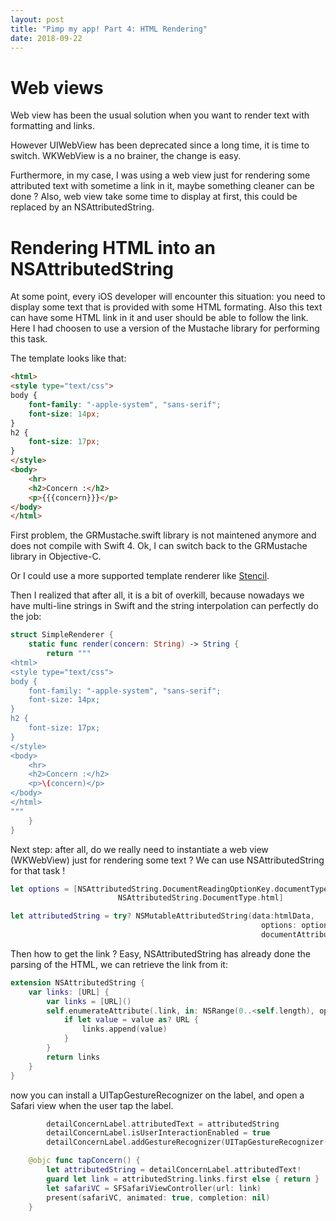 ```yaml
---
layout: post
title: "Pimp my app! Part 4: HTML Rendering"
date: 2018-09-22
---
```


# Web views

Web view has been the usual solution when you want to render text with formatting and links.

However UIWebView has been deprecated since a long time, it is time to switch. WKWebView is a no brainer, the change is easy. 

Furthermore, in my case, I was using a web view just for rendering some attributed text with sometime a link in it, maybe something cleaner can be done ? Also, web view take some time to display at first, this could be replaced by an NSAttributedString.

# Rendering HTML into an NSAttributedString

At some point, every iOS developer will encounter this situation: you need to display some text that is provided with some HTML formating. 
Also this text can have some HTML link in it and user should be able to follow the link.
Here I had choosen to use a version of the Mustache library for performing this task.

The template looks like that:

```html
<html>
<style type="text/css">
body {
    font-family: "-apple-system", "sans-serif";
    font-size: 14px;
}
h2 {
    font-size: 17px;
}
</style>
<body>
    <hr>
    <h2>Concern :</h2>
    <p>{{{concern}}}</p>
</body>
</html>
```

First problem, the GRMustache.swift library is not maintened anymore and does not compile with Swift 4.
Ok, I can switch back to the GRMustache library in Objective-C.

Or I could use a more supported template renderer like [Stencil](https://github.com/stencilproject/Stencil).

Then I realized that after all, it is a bit of overkill, because nowadays we have multi-line strings in Swift and the string interpolation can perfectly do the job:

```swift
struct SimpleRenderer {
    static func render(concern: String) -> String {
        return """
<html>
<style type="text/css">
body {
    font-family: "-apple-system", "sans-serif";
    font-size: 14px;
}
h2 {
    font-size: 17px;
}
</style>
<body>
    <hr>
    <h2>Concern :</h2>
    <p>\(concern)</p>
</body>
</html>
"""
    }
}
```

Next step: after all, do we really need to instantiate a web view (WKWebView) just for rendering some text ?
We can use NSAttributedString for that task !

```swift
let options = [NSAttributedString.DocumentReadingOptionKey.documentType:
                        NSAttributedString.DocumentType.html]

let attributedString = try? NSMutableAttributedString(data:htmlData,
                                                        options: options,
                                                        documentAttributes: nil)
```

Then how to get the link ? Easy, NSAttributedString has already done the parsing of the HTML, we can retrieve the link from it:

```swift
extension NSAttributedString {
    var links: [URL] {
        var links = [URL]()
        self.enumerateAttribute(.link, in: NSRange(0..<self.length), options: []) { value, range, stop in
            if let value = value as? URL {
                links.append(value)
            }
        }
        return links
    }
}
```

now you can install a UITapGestureRecognizer on the label, and open a Safari view when the user tap the label.

```swift
        detailConcernLabel.attributedText = attributedString
        detailConcernLabel.isUserInteractionEnabled = true
        detailConcernLabel.addGestureRecognizer(UITapGestureRecognizer(target: self, action: #selector(tapConcern)))

    @objc func tapConcern() {
        let attributedString = detailConcernLabel.attributedText!
        guard let link = attributedString.links.first else { return }
        let safariVC = SFSafariViewController(url: link)
        present(safariVC, animated: true, completion: nil)
    }
```

